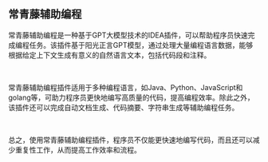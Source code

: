 <!-- Plugin description -->

## 常青藤辅助编程
<p>
常青藤辅助编程是一种基于GPT大模型技术的IDEA插件，可以帮助程序员快速完成编程任务。该插件基于阳光正言GPT模型，通过处理大量编程语言数据，能够根据给定上下文生成有意义的自然语言文本，包括代码段和注释。
</p>
<br/>
<p>
常青藤辅助编程插件适用于多种编程语言，如Java、Python、JavaScript和golang等，可助力程序员更快地编写高质量的代码，提高编程效率。除此之外，该插件还可以完成自动文档生成、代码摘要、字符串生成等辅助编程任务。
</p>
<br/>
<p>
总之，使用常青藤辅助编程插件，程序员不仅能更快速地编写代码，而且还可以减少重复性工作，从而提高工作效率和流程。
</p>
<br/>
<!-- Plugin description end -->
